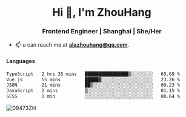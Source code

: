<h1 align="center">Hi 👋, I'm ZhouHang</h1>

<h3 align="center">Frontend Engineer | Shanghai | She/Her</h3>

- 📫 u can reach me at **alazhouhang@qq.com**.

<h4 align="left">Languages</h4>
<!--START_SECTION:waka-->

```txt
TypeScript   2 hrs 35 mins   ████████████████▒░░░░░░░░   65.69 %
Vue.js       55 mins         █████▓░░░░░░░░░░░░░░░░░░░   23.26 %
JSON         21 mins         ██▒░░░░░░░░░░░░░░░░░░░░░░   09.23 %
JavaScript   2 mins          ▒░░░░░░░░░░░░░░░░░░░░░░░░   01.15 %
SCSS         1 min           ░░░░░░░░░░░░░░░░░░░░░░░░░   00.64 %
```

<!--END_SECTION:waka-->

<p align="left"> <img src=https://github-readme-stats.vercel.app/api?username=09473ZH&show_icons=true alt=09473ZH /> </p>
